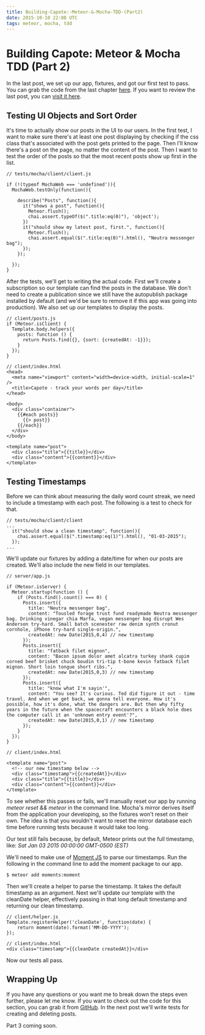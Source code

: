 ```yaml
---
title: Building-Capote:-Meteor-&-Mocha-TDD-(Part2)
date: 2015-10-10 22:08 UTC
tags: meteor, mocha, tdd
---
```


# Building Capote: Meteor & Mocha TDD (Part 2)

In the last post, we set up our app, fixtures, and got our first test to pass. You can grab the code from the last chapter [here](https://github.com/austinsamsel/capote/tree/part-1). If you want to review the last post, you can [visit it here](http://hightopsnyc.com/blog/building-capote.html).

## Testing UI Objects and Sort Order

It's time to actually show our posts in the UI to our users. In the first test, I want to make sure there's at least one post displaying by checking if the css class that's associated with the post gets printed to the page. Then I'll know there's a post on the page, no matter the content of the post. Then I want to test the order of the posts so that the most recent posts show up first in the list.

<pre><code class="language-javascript">// tests/mocha/client/client.js

if (!(typeof MochaWeb === 'undefined')){
  MochaWeb.testOnly(function(){

    describe("Posts", function(){
      it("shows a post", function(){
        Meteor.flush();
        chai.assert.typeOf($(".title:eq(0)"), 'object');
      })
      it("should show my latest post, first.", function(){
        Meteor.flush();
        chai.assert.equal($(".title:eq(0)").html(), "Neutra messenger bag");
      });
    });

  });
}</code></pre>


After the tests, we'll get to writing the actual code. First we'll create a subscription so our template can find the posts in the database. We don't need to create a publication since we still have the autopublish package installed by default (and we'd be sure to remove it if this app was going into production). We also set up our templates to display the posts.

<pre><code class="language-javascript">// client/posts.js
if (Meteor.isClient) {
  Template.body.helpers({
    posts: function () {
      return Posts.find({}, {sort: {createdAt: -1}});
    }
  });
}</code></pre>

    // client/index.html
    <head>
      <meta name="viewport" content="width=device-width, initial-scale=1" />
      <title>Capote - track your words per day</title>
    </head>

    <body>
      <div class="container">
        {{#each posts}}
          {{> post}}
        {{/each}}
      </div>
    </body>

    <template name="post">
      <div class="title">{{title}}</div>
      <div class="content">{{content}}</div>
    </template>

## Testing Timestamps

Before we can think about measuring the daily word count streak, we need to include a timestamp with each post. The following is a test to check for that.

<pre><code class="language-javascript">// tests/mocha/client/client
...
  it("should show a clean timestamp", function(){
    chai.assert.equal($(".timestamp:eq(1)").html(), "01-03-2015");
  });
...</code></pre>

We'll update our fixtures by adding a date/time for when our posts are created. We'll also include the new field in our templates.

<pre><code class="language-javascript">// server/app.js

if (Meteor.isServer) {
  Meteor.startup(function () {
    if (Posts.find().count() === 0) {
      Posts.insert({
        title: "Neutra messenger bag",
        content: "Tousled forage trust fund readymade Neutra messenger bag. Drinking vinegar chia Marfa, vegan messenger bag disrupt Wes Anderson try-hard. Small batch scenester raw denim synth cronut cornhole, iPhone try-hard single-origin.",
        createdAt: new Date(2015,0,4) // new timestamp
      });
      Posts.insert({
        title: "fatback filet mignon",
        content: "Bacon ipsum dolor amet alcatra turkey shank cupim corned beef brisket chuck boudin tri-tip t-bone kevin fatback filet mignon. Short loin tongue short ribs.",
        createdAt: new Date(2015,0,3) // new timestamp
      });
      Posts.insert({
        title: "know what I'm sayin'",
        content: "You see? It's curious. Ted did figure it out - time travel. And when we get back, we gonna tell everyone. How it's possible, how it's done, what the dangers are. But then why fifty years in the future when the spacecraft encounters a black hole does the computer call it an 'unknown entry event'?",
        createdAt: new Date(2015,0,1) // new timestamp
      });
    }
  });
}</code></pre>

    // client/index.html

    <template name="post">
      <!-- our new timestamp below -->
      <div class="timestamp">{{createdAt}}</div>
      <div class="title">{{title}}</div>
      <div class="content">{{content}}</div>
    </template>

To see whether this passes or fails, we'll manually reset our app by running *meteor reset && meteor* in the command line. Mocha's mirror derives itself from the application your developing, so the fixtures won't reset on their own. The idea is that you wouldn't want to reset the mirror database each time before running tests because it would take too long.

Our test still fails because, by default, Meteor prints out the full timestamp, like: *Sat Jan 03 2015 00:00:00 GMT-0500 (EST)*

We'll need to make use of [Moment JS](http://momentjs.com/) to parse our timestamps. Run the following in the command line to add the moment package to our app.

<pre><code class="language-javascript">$ meteor add moments:moment</code></pre>

Then we'll create a helper to parse the timestamp. It takes the default timestamp as an argument. Next we'll update our template with the cleanDate helper, effectively passing in that long default timestamp and returning our clean timestamp.

<pre><code class="language-javascript">// client/helper.js
Template.registerHelper('cleanDate', function(date) {
	return moment(date).format('MM-DD-YYYY');
});
</code></pre>

    // client/index.html
    <div class="timestamp">{{cleanDate createdAt}}</div>

Now our tests all pass.

## Wrapping Up

If you have any questions or you want me to break down the steps even further, please let me know. If you want to check out the code for this section, you can grab it from [GitHub](https://github.com/austinsamsel/capote/tree/part-2). In the next post we'll write tests for creating and deleting posts.

Part 3 coming soon.
